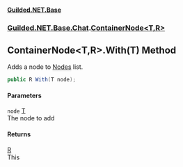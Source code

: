#### [Guilded.NET.Base](Guilded_NET_Base.md 'Guilded.NET.Base')
### [Guilded.NET.Base.Chat](Guilded_NET_Base.md#Guilded_NET_Base_Chat 'Guilded.NET.Base.Chat').[ContainerNode&lt;T,R&gt;](ContainerNode_T_R_.md 'Guilded.NET.Base.Chat.ContainerNode&lt;T,R&gt;')
## ContainerNode&lt;T,R&gt;.With(T) Method
Adds a node to [Nodes](ContainerNode_T_R__Nodes.md 'Guilded.NET.Base.Chat.ContainerNode&lt;T,R&gt;.Nodes') list.  
```csharp
public R With(T node);
```
#### Parameters
<a name='Guilded_NET_Base_Chat_ContainerNode_T_R__With(T)_node'></a>
`node` [T](ContainerNode_T_R_.md#Guilded_NET_Base_Chat_ContainerNode_T_R__T 'Guilded.NET.Base.Chat.ContainerNode&lt;T,R&gt;.T')  
The node to add
  
#### Returns
[R](ContainerNode_T_R_.md#Guilded_NET_Base_Chat_ContainerNode_T_R__R 'Guilded.NET.Base.Chat.ContainerNode&lt;T,R&gt;.R')  
This
